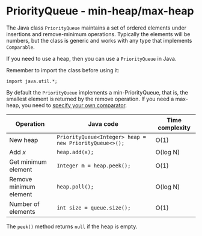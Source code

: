 PriorityQueue - min-heap/max-heap
=================================

The Java class `PriorityQueue` maintains a set of ordered elements
under insertions and remove-minimum operations.
Typically the elements will be numbers,
but the class is generic and works with any type that implements `Comparable`.

If you need to use a heap, then you can use a `PriorityQueue` in Java.

Remember to import the class before using it:

```
import java.util.*;
```

By default the `PriorityQueue` implements a min-PriorityQueue,
that is, the smallest element is returned by the remove operation.
If you need a max-heap, you need to
[specify your own comparator](maxheap.md).

| Operation | Java code | Time complexity |
| --- | --- | --- |
| New heap | `PriorityQueue<Integer> heap = new PriorityQueue<>();` | O(1) |
| Add *x* | `heap.add(x);` | O(log N) |
| Get minimum element | `Integer m = heap.peek();` | O(1) |
| Remove minimum element | `heap.poll();` | O(log N) |
| Number of elements | `int size = queue.size();` | O(1) |

The `peek()` method returns `null` if the heap is empty.
